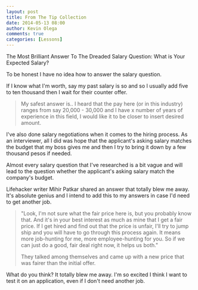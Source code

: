 ```yaml
---
layout: post
title: From The Tip Collection
date: 2014-05-13 08:00
author: Kevin Olega
comments: true
categories: [Lessons]
---
```

The Most Brilliant Answer To The Dreaded Salary Question: What is Your Expected Salary?

To be honest I have no idea how to answer the salary question.

If I know what I'm worth, say my past salary is so and so I usually add five to ten thousand then I wait for their counter offer.

<blockquote>My safest answer is..
I heard that the pay here (or in this industry) ranges from say 20,000 - 30,000 and I have x number of years of experience in this field, I would like it to be closer to insert desired amount.</blockquote>

I've also done salary negotiations when it comes to the hiring process. As an interviewer, all I did was hope that the applicant's asking salary matches the budget that my boss gives me and then I try to bring it down by a few thousand pesos if needed.

Almost every salary question that I've researched is a bit vague and will lead to the question whether the applicant's asking salary match the company's budget.

Lifehacker writer Mihir Patkar shared an answer that totally blew me away. It's absolute genius and I intend to add this to my answers in case I'd need to get another job.

<blockquote>"Look, I'm not sure what the fair price here is, but you probably know that. And it's in your best interest as much as mine that I get a fair price. If I get hired and find out that the price is unfair, I'll try to jump ship and you will have to go through this process again. It means more job-hunting for me, more employee-hunting for you. So if we can just do a good, fair deal right now, it helps us both."

They talked among themselves and came up with a new price that was fairer than the initial offer.</blockquote>

What do you think? It totally blew me away. I'm so excited I think I want to test it on an application, even if I don't need another job.
